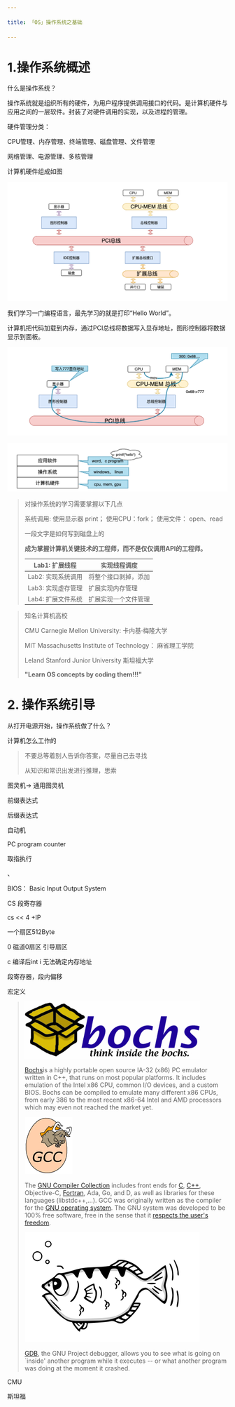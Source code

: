 ```yaml
---

title: 「OS」操作系统之基础

---
```


# 1.操作系统概述

什么是操作系统？

 操作系统就是组织所有的硬件，为用户程序提供调用接口的代码。是计算机硬件与应用之间的一层软件。封装了对硬件调用的实现，以及进程的管理。

硬件管理分类：

CPU管理、内存管理、终端管理、磁盘管理、文件管理

网络管理、电源管理、多核管理



计算机硬件组成如图

![image-20210809220418517](base_of_os/image-20210809220418517.png)

我们学习一门编程语言，最先学习的就是打印“Hello World”。

计算机把代码加载到内存，通过PCI总线将数据写入显存地址，图形控制器将数据显示到面板。

![image-20210809221930068](base_of_os/image-20210809221930068.png)



![image-20210809230426633](base_of_os/image-20210809230426633.png)



> 对操作系统的学习需要掌握以下几点
>
> 系统调用: 使用显示器 print； 使用CPU：fork； 使用文件： open、read
>
> 一段文字是如何写到磁盘上的
>
> **成为掌握计算机关键技术的工程师，而不是仅仅调用API的工程师。**
>
> | Lab1: 扩展线程     | 实现线程调度         |
> | ------------------ | -------------------- |
> | Lab2: 实现系统调用 | 将整个接口剥掉，添加 |
> | Lab3: 实现虚存管理 | 扩展实现内存管理     |
> | Lab4: 扩展文件系统 | 扩展实现一个文件管理 |







> 知名计算机高校
>
> CMU Carnegie Mellon University: 卡内基·梅隆大学
>
> MIT Massachusetts Institute of Technology： 麻省理工学院
>
> Leland Stanford Junior University 斯坦福大学
>
> **"Learn OS concepts by coding them!!!"**



# 2. 操作系统引导



从打开电源开始，操作系统做了什么？

计算机怎么工作的



> 不要总等着别人告诉你答案，尽量自己去寻找
>
> 从知识和常识出发进行推理，思索



 图灵机-> 通用图灵机 

前缀表达式

后缀表达式

自动机



PC program counter

取指执行



、

BIOS： Basic  Input Output System



CS 段寄存器

cs << 4 +IP

一个扇区512Byte

0 磁道0扇区 引导扇区



c 编译后int i  无法确定内存地址

段寄存器，段内偏移



宏定义





















> ![](base_of_os/lgban-20210803234155690.png)
>
> [Bochs](https://bochs.sourceforge.io/)is a highly portable open source IA-32 (x86) PC emulator written in C++, that runs on most popular platforms. It includes emulation of the Intel x86 CPU, common I/O devices, and a custom BIOS. Bochs can be compiled to emulate many different x86 CPUs, from early 386 to the most recent x86-64 Intel and AMD processors which may even not reached the market yet.
>
> ![](base_of_os/gccegg-65-20210804000734190.png)
>
> 
>
> The [GNU Compiler Collection](https://gcc.gnu.org/) includes front ends for [C](https://gcc.gnu.org/c99status.html), [C++](https://gcc.gnu.org/projects/cxx-status.html), Objective-C, [Fortran](https://gcc.gnu.org/fortran/), Ada, Go, and D, as well as libraries for these languages (libstdc++,...). GCC was originally written as the compiler for the [GNU operating system](http://www.gnu.org/gnu/thegnuproject.html). The GNU system was developed to be 100% free software, free in the sense that it [respects the user's freedom](http://www.gnu.org/philosophy/free-sw.html).
>
> ![](base_of_os/archer.svg)
>
> [GDB](https://www.gnu.org/software/gdb/), the GNU Project debugger, allows you to see what is going on `inside' another program while it executes -- or what another program was doing at the moment it crashed.







CMU

斯坦福
